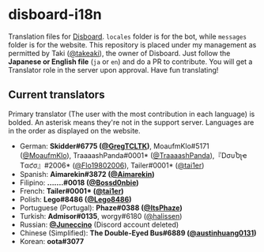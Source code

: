 # disboard-i18n
Translation files for [Disboard](https://disboard.org). `locales` folder is for the bot, while `messages` folder is for the website. This repository is placed under my management as permitted by Taki ([@takeaki](https://github.com/takeaki)), the owner of Disboard. Just follow the **Japanese or English file** (`ja` or `en`) and do a PR to contribute. You will get a Translator role in the server upon approval. Have fun translating!

## Current translators
Primary translator (The user with the most contribution in each language) is bolded. An asterisk means they're not in the support server. Languages are in the order as displayed on the website.

* German: **Skidder#6775 ([@GregTCLTK](https://github.com/GregTCLTK))**, MoaufmKlo#5171 ([@MoaufmKlo](https://github.com/MoaufmKlo)), TraaaashPanda#0001\* ([@TraaaashPanda](https://github.com/TraaaashPanda)),『DσυႦʅҽ Tαƈσ』#2006\* ([@Flo19802006](https://github.com/Flo19802006)), Tailer#0001\* ([@tai1er](https://github.com/tai1er))
* Spanish: **Aimarekin#3872 ([@Aimarekin](https://github.com/Aimarekin))**
* Filipino: **.......#0018 ([@Bossd0nbie](https://github.com/Bossd0nbie))**
* French: **Tailer#0001\* ([@tai1er](https://github.com/tai1er))**
* Polish: **Lego#8486 ([@Lego8486](https://github.com/Lego8486))**
* Portuguese (Portugal): **Phaze#0388 ([@ItsPhaze](https://github.com/ItsPhaze))**
* Turkish: **Admisor#0135**, worgy#6180 ([@halissen](https://github.com/halissen))
* Russian: **[@Juneccino](https://github.com/Juneccino)** (Discord account deleted)
* Chinese (Simplified): **The Double-Eyed Bus#6889 ([@austinhuang0131](https://github.com/austinhuang0131))**
* Korean: **oota#3077**
